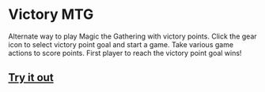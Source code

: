 # Victory MTG
Alternate way to play Magic the Gathering with victory points. Click the gear icon to select victory point goal and start a game. Take various game actions to score points. First player to reach the victory point goal wins!

## [Try it out](https://vivianeasley.github.io/victory-mtg/)
